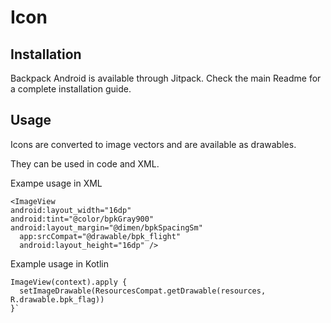 # Icon

## Installation

Backpack Android is available through Jitpack. Check the main Readme for a complete installation guide.

## Usage

Icons are converted to image vectors and are available as drawables.

They can be used in code and XML.

Exampe usage in XML

```
<ImageView
android:layout_width="16dp"
android:tint="@color/bpkGray900"
android:layout_margin="@dimen/bpkSpacingSm"
  app:srcCompat="@drawable/bpk_flight"
  android:layout_height="16dp" />
````

Example usage in Kotlin

```
ImageView(context).apply {
  setImageDrawable(ResourcesCompat.getDrawable(resources, R.drawable.bpk_flag))
}`
